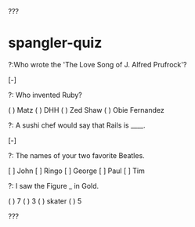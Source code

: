 ???

# spangler-quiz

?:Who wrote the 'The Love Song of J. Alfred Prufrock'?

[-]

?: Who invented Ruby?

( ) Matz
( ) DHH
( ) Zed Shaw
( ) Obie Fernandez

?: A sushi chef would say that Rails is ____.

[-]

?: The names of your two favorite Beatles.

[ ] John
[ ] Ringo
[ ] George
[ ] Paul
[ ] Tim

?: I saw the Figure _ in Gold.

( ) 7
( ) 3
( ) skater
( ) 5

???
